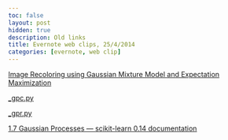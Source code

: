 ```yaml
---
toc: false
layout: post
hidden: true
description: Old links
title: Evernote web clips, 25/4/2014
categories: [evernote, web clip]
---
```


[Image Recoloring using Gaussian Mixture Model and Expectation Maximization](https://www.morethantechnical.com/2010/06/24/image-recoloring-using-gaussian-mixture-model-and-expectation-maximization-opencv-wcode/)

[_gpc.py](https://github.com/scikit-learn/scikit-learn/blob/main/sklearn/gaussian_process/_gpc.py)

[_gpr.py](https://github.com/scikit-learn/scikit-learn/blob/main/sklearn/gaussian_process/_gpr.py)

[1.7 Gaussian Processes — scikit-learn 0.14 documentation](http://scikit-learn.org/stable/modules/gaussian_process.html)

